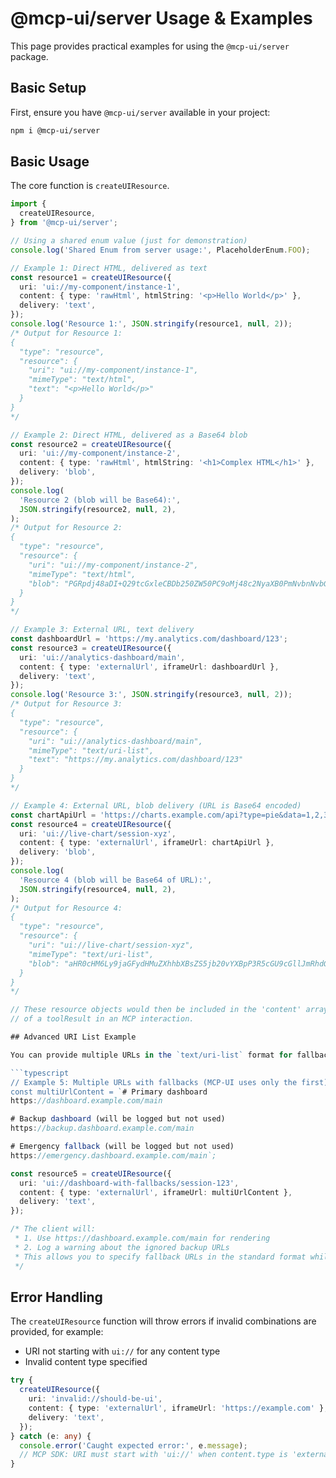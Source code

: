 # @mcp-ui/server Usage & Examples

This page provides practical examples for using the `@mcp-ui/server` package.

## Basic Setup

First, ensure you have `@mcp-ui/server` available in your project:

```bash
npm i @mcp-ui/server
```

## Basic Usage

The core function is `createUIResource`.

```typescript
import {
  createUIResource,
} from '@mcp-ui/server';

// Using a shared enum value (just for demonstration)
console.log('Shared Enum from server usage:', PlaceholderEnum.FOO);

// Example 1: Direct HTML, delivered as text
const resource1 = createUIResource({
  uri: 'ui://my-component/instance-1',
  content: { type: 'rawHtml', htmlString: '<p>Hello World</p>' },
  delivery: 'text',
});
console.log('Resource 1:', JSON.stringify(resource1, null, 2));
/* Output for Resource 1:
{
  "type": "resource",
  "resource": {
    "uri": "ui://my-component/instance-1",
    "mimeType": "text/html",
    "text": "<p>Hello World</p>"
  }
}
*/

// Example 2: Direct HTML, delivered as a Base64 blob
const resource2 = createUIResource({
  uri: 'ui://my-component/instance-2',
  content: { type: 'rawHtml', htmlString: '<h1>Complex HTML</h1>' },
  delivery: 'blob',
});
console.log(
  'Resource 2 (blob will be Base64):',
  JSON.stringify(resource2, null, 2),
);
/* Output for Resource 2:
{
  "type": "resource",
  "resource": {
    "uri": "ui://my-component/instance-2",
    "mimeType": "text/html",
    "blob": "PGRpdj48aDI+Q29tcGxleCBDb250ZW50PC9oMj48c2NyaXB0PmNvbnNvbGUubG9nKFwiTG9hZGVkIVwiKTwvc2NyaXB0PjwvZGl2Pg=="
  }
}
*/

// Example 3: External URL, text delivery
const dashboardUrl = 'https://my.analytics.com/dashboard/123';
const resource3 = createUIResource({
  uri: 'ui://analytics-dashboard/main',
  content: { type: 'externalUrl', iframeUrl: dashboardUrl },
  delivery: 'text',
});
console.log('Resource 3:', JSON.stringify(resource3, null, 2));
/* Output for Resource 3:
{
  "type": "resource",
  "resource": {
    "uri": "ui://analytics-dashboard/main",
    "mimeType": "text/uri-list",
    "text": "https://my.analytics.com/dashboard/123"
  }
}
*/

// Example 4: External URL, blob delivery (URL is Base64 encoded)
const chartApiUrl = 'https://charts.example.com/api?type=pie&data=1,2,3';
const resource4 = createUIResource({
  uri: 'ui://live-chart/session-xyz',
  content: { type: 'externalUrl', iframeUrl: chartApiUrl },
  delivery: 'blob',
});
console.log(
  'Resource 4 (blob will be Base64 of URL):',
  JSON.stringify(resource4, null, 2),
);
/* Output for Resource 4:
{
  "type": "resource",
  "resource": {
    "uri": "ui://live-chart/session-xyz",
    "mimeType": "text/uri-list",
    "blob": "aHR0cHM6Ly9jaGFydHMuZXhhbXBsZS5jb20vYXBpP3R5cGU9cGllJmRhdGE9MSwyLDM="
  }
}
*/

// These resource objects would then be included in the 'content' array
// of a toolResult in an MCP interaction.

## Advanced URI List Example

You can provide multiple URLs in the `text/uri-list` format for fallback purposes. However, **MCP-UI requires a single URL** and will only use the first valid URL found:

```typescript
// Example 5: Multiple URLs with fallbacks (MCP-UI uses only the first)
const multiUrlContent = `# Primary dashboard
https://dashboard.example.com/main

# Backup dashboard (will be logged but not used)
https://backup.dashboard.example.com/main

# Emergency fallback (will be logged but not used)  
https://emergency.dashboard.example.com/main`;

const resource5 = createUIResource({
  uri: 'ui://dashboard-with-fallbacks/session-123',
  content: { type: 'externalUrl', iframeUrl: multiUrlContent },
  delivery: 'text',
});

/* The client will:
 * 1. Use https://dashboard.example.com/main for rendering
 * 2. Log a warning about the ignored backup URLs
 * This allows you to specify fallback URLs in the standard format while MCP-UI focuses on the primary URL
 */
```

## Error Handling

The `createUIResource` function will throw errors if invalid combinations are provided, for example:

- URI not starting with `ui://` for any content type
- Invalid content type specified

```typescript
try {
  createUIResource({
    uri: 'invalid://should-be-ui',
    content: { type: 'externalUrl', iframeUrl: 'https://example.com' },
    delivery: 'text',
  });
} catch (e: any) {
  console.error('Caught expected error:', e.message);
  // MCP SDK: URI must start with 'ui://' when content.type is 'externalUrl'.
}
```